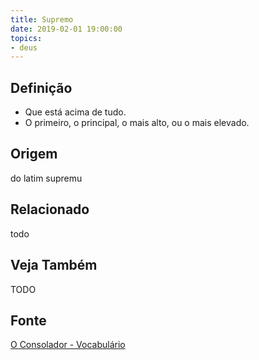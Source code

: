 ```yaml
---
title: Supremo
date: 2019-02-01 19:00:00
topics:
- deus
---
```


## Definição
* Que está acima de tudo.
* O primeiro, o principal, o mais alto, ou o mais elevado. 


## Origem
do latim supremu

## Relacionado
todo

## Veja Também
TODO

## Fonte
[O Consolador - Vocabulário](http://www.oconsolador.com.br/linkfixo/vocabulario/principal.html)
